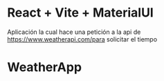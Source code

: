 # React + Vite + MaterialUI

Aplicación la cual hace una petición a la api de https://www.weatherapi.com/para solicitar el tiempo

# WeatherApp
